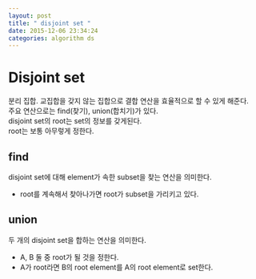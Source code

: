 ```yaml
---
layout: post
title: " disjoint set "
date: 2015-12-06 23:34:24
categories: algorithm ds
---
```


# Disjoint set
분리 집합. 교집합을 갖지 않는 집합으로 결합 연산을 효율적으로 할 수 있게 해준다.  
주요 연산으로는 find(찾기), union(합치기)가 있다.   
disjoint set의 root는 set의 정보를 갖게된다.  
root는 보통 아무렇게 정한다.

## find
disjoint set에 대해 element가 속한 subset을 찾는 연산을 의미한다.
  - root를 계속해서 찾아나가면 root가 subset을 가리키고 있다.

## union
두 개의 disjoint set을 합하는 연산을 의미한다. 
  - A, B 둘 중 root가 될 것을 정한다. 
  - A가 root라면 B의 root element를 A의 root element로 set한다.
